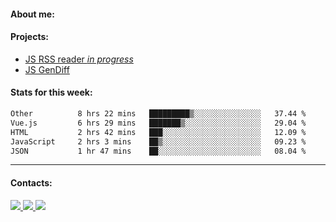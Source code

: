 #### About me:

#### Projects:
- [JS RSS reader *in progress*](https://github.com/GKoil/frontend-project-lvl3)
- [JS GenDiff](https://github.com/GKoil/GenDiff)

#### Stats for this week:
<!--START_SECTION:waka-->

```txt
Other          8 hrs 22 mins   █████████▒░░░░░░░░░░░░░░░   37.44 %
Vue.js         6 hrs 29 mins   ███████▒░░░░░░░░░░░░░░░░░   29.04 %
HTML           2 hrs 42 mins   ███░░░░░░░░░░░░░░░░░░░░░░   12.09 %
JavaScript     2 hrs 3 mins    ██▒░░░░░░░░░░░░░░░░░░░░░░   09.23 %
JSON           1 hr 47 mins    ██░░░░░░░░░░░░░░░░░░░░░░░   08.04 %
```

<!--END_SECTION:waka-->
---
#### Contacts:

<a target='_blank' title='LinkedIn' href="https://www.linkedin.com/in/gkoil/">
  <img src="https://img.shields.io/badge/LinkedIn-0077B5?style=for-the-badge&logo=linkedin&logoColor=white" />
</a>
<a target='_blank' title='Telegram' href="https://t.me/gkoil">
  <img src="https://img.shields.io/badge/Telegram-2CA5E0?style=for-the-badge&logo=telegram&logoColor=white" />
</a>
<a target='_blank' title='Gmail' href="mailto: gk.grigorev@gmail.com">
  <img src="https://img.shields.io/badge/Gmail-D14836?style=for-the-badge&logo=gmail&logoColor=white" />
</a>

